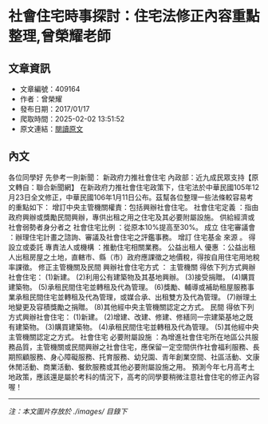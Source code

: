 # 社會住宅時事探討：住宅法修正內容重點整理,曾榮耀老師

## 文章資訊
- 文章編號：409164
- 作者：曾榮耀
- 發布日期：2017/01/17
- 爬取時間：2025-02-02 13:51:52
- 原文連結：[閱讀原文](https://real-estate.get.com.tw/Columns/detail.aspx?no=409164)

## 內文
各位同學好
先參考一則新聞：
新政府力推社會住宅 內政部：近九成民眾支持【原文轉自：聯合新聞網】
在新政府力推社會住宅政策下，住宅法於中華民國105年12月23日全文修正，中華民國106年1月11日公布。茲幫各位整理一些法條較容易考的重點如下：
增訂中央主管機關權責：包括興辦社會住宅。
社會住宅定義
：指由政府興辦或獎勵民間興辦，專供出租之用之住宅及其必要附屬設施。
供給經濟或社會弱勢者身分者之
社會住宅比例
：從原本10%提高至30%。
成立
住宅審議會
：辦理住宅計畫之諮詢、審議及社會住宅之評鑑事務。
增訂
住宅基金
來源
。
得設立或委託
專責法人或機構
：推動住宅相關業務。
公益出租人
優惠
：公益出租人出租房屋之土地，直轄市、縣（市）政府應課徵之地價稅，得按自用住宅用地稅率課徵。
修正主管機關及民間
興辦社會住宅方式
：
主管機關
得依下列方式興辦社會住宅：
(1)新建。
(2)利用公有建築物及其基地興辦。
(3)接受捐贈。
(4)購買建築物。
(5)承租民間住宅並轉租及代為管理。
(6)獎勵、輔導或補助租屋服務事業承租民間住宅並轉租及代為管理，或媒合承、出租雙方及代為管理。
(7)辦理土地變更及容積獎勵之捐贈。
(8)其他經中央主管機關認定之方式。
民間
得依下列方式興辦社會住宅：
(1)新建。
(2)增建、改建、修建、修繕同一宗建築基地之既有建築物。
(3)購買建築物。
(4)承租民間住宅並轉租及代為管理。
(5)其他經中央主管機關認定之方式。
社會住宅
必要附屬設施
：為增進社會住宅所在地區公共服務品質，主管機關或民間興辦之社會住宅，應保留一定空間供作社會福利服務、長期照顧服務、身心障礙服務、托育服務、幼兒園、青年創業空間、社區活動、文康休閒活動、商業活動、餐飲服務或其他必要附屬設施之用。
預測今年七月高考土地政策，應該還是屬於考科的情況下，高考的同學要稍微注意社會住宅的修正內容喔！

---
*注：本文圖片存放於 ./images/ 目錄下*
